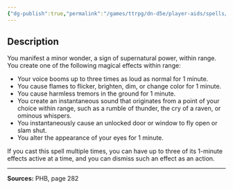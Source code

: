 ```yaml
---
{"dg-publish":true,"permalink":"/games/ttrpg/dn-d5e/player-aids/spells/cantrips/thaumaturgy/","tags":["TTRPG/DND/5e","verbal","control","Spell"],"noteIcon":""}
---
```



## Description
You manifest a minor wonder, a sign of supernatural power, within range.
You create one of the following magical effects within range:
- Your voice booms up to three times as loud as normal for 1 minute.
- You cause flames to flicker, brighten, dim, or change color for 1 minute.
- You cause harmless tremors in the ground for 1 minute.
- You create an instantaneous sound that originates from a point of your choice within range, such as a rumble of thunder, the cry of a raven, or ominous whispers.
- You instantaneously cause an unlocked door or window to fly open or slam shut.
- You alter the appearance of your eyes for 1 minute.

If you cast this spell multiple times, you can have up to three of its 1-minute effects active at a time, and you can dismiss such an effect as an action.

---

**Sources:** PHB, page 282
